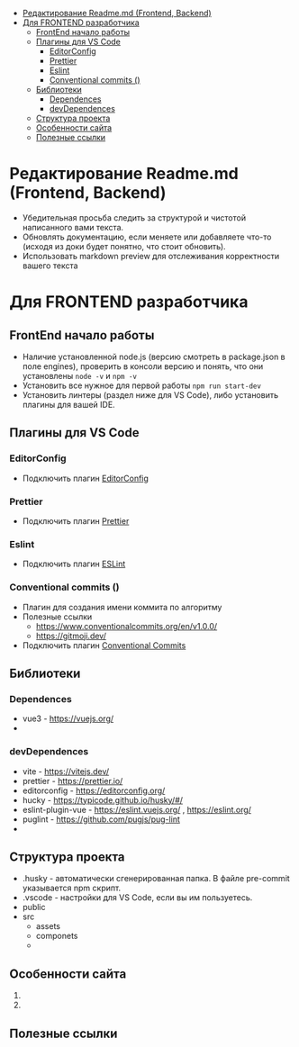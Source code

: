 - [Редактирование Readme.md (Frontend, Backend)](#редактирование-readmemd-frontend-backend)
- [Для FRONTEND разработчика](#для-frontend-разработчика)
	- [FrontEnd начало работы](#frontend-начало-работы)
	- [Плагины для VS Code](#плагины-для-vs-code)
		- [EditorConfig](#editorconfig)
		- [Prettier](#prettier)
		- [Eslint](#eslint)
		- [Conventional commits ()](#conventional-commits-)
	- [Библиотеки](#библиотеки)
		- [Dependences](#dependences)
		- [devDependences](#devdependences)
	- [Cтруктура проекта](#cтруктура-проекта)
	- [Особенности сайта](#особенности-сайта)
	- [Полезные ссылки](#полезные-ссылки)

# Редактирование Readme.md (Frontend, Backend)

-  Убедительная просьба следить за структурой и чистотой написанного вами текста.
-  Обновлять документацию, если меняете или добавляете что-то (исходя из доки будет понятно, что стоит обновить).
-  Использовать markdown preview для отслеживания корректности вашего текста

# Для FRONTEND разработчика

## FrontEnd начало работы

-  Наличие установленной node.js (версию смотреть в package.json в поле engines), проверить в консоли версию и понять, что они установлены `node -v` и `npm -v`
-  Установить все нужное для первой работы `npm run start-dev`
-  Установить линтеры (раздел ниже для VS Code), либо установить плагины для вашей IDE.

## Плагины для VS Code

### EditorConfig

-  Подключить плагин [EditorConfig](https://marketplace.visualstudio.com/items?itemName=EditorConfig.EditorConfig)

### Prettier

-  Подключить плагин [Prettier](https://marketplace.visualstudio.com/items?itemName=esbenp.prettier-vscode)

### Eslint

-  Подключить плагин [ESLint](https://marketplace.visualstudio.com/items?itemName=dbaeumer.vscode-eslint)

### Conventional commits ()

-  Плагин для создания имени коммита по алгоритму
-  Полезные ссылки
   -  https://www.conventionalcommits.org/en/v1.0.0/
   -  https://gitmoji.dev/
-  Подключить плагин [Conventional Commits](https://marketplace.visualstudio.com/items?itemName=vivaxy.vscode-conventional-commits)

<!--### Style lint


-  Подключить плагин [stylelint](https://marketplace.visualstudio.com/items?itemName=stylelint.vscode-stylelint)-->

## Библиотеки

### Dependences

-  vue3 - https://vuejs.org/
-

### devDependences

-  vite - https://vitejs.dev/
-  prettier - https://prettier.io/
-  editorconfig - https://editorconfig.org/
-  hucky - https://typicode.github.io/husky/#/
-  eslint-plugin-vue - https://eslint.vuejs.org/ , https://eslint.org/
-  puglint - https://github.com/pugjs/pug-lint
-

## Cтруктура проекта

-  .husky - автоматически сгенерированная папка. В файле pre-commit указывается npm скрипт.
-  .vscode - настройки для VS Code, если вы им пользуетесь.
-  public
-  src
   -  assets
   -  componets
   -

## Особенности сайта

1.
2.

## Полезные ссылки
